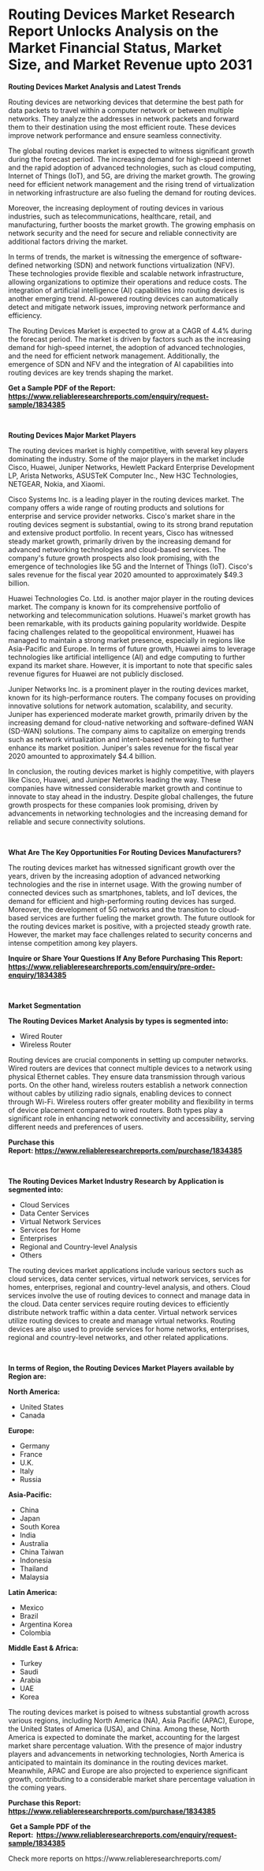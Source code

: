 <p><h1>Routing Devices Market Research Report Unlocks Analysis on the Market Financial Status, Market Size, and Market Revenue upto 2031</h1></p><p><strong>Routing Devices Market Analysis and Latest Trends</strong></p>
<p><p>Routing devices are networking devices that determine the best path for data packets to travel within a computer network or between multiple networks. They analyze the addresses in network packets and forward them to their destination using the most efficient route. These devices improve network performance and ensure seamless connectivity.</p><p>The global routing devices market is expected to witness significant growth during the forecast period. The increasing demand for high-speed internet and the rapid adoption of advanced technologies, such as cloud computing, Internet of Things (IoT), and 5G, are driving the market growth. The growing need for efficient network management and the rising trend of virtualization in networking infrastructure are also fueling the demand for routing devices.</p><p>Moreover, the increasing deployment of routing devices in various industries, such as telecommunications, healthcare, retail, and manufacturing, further boosts the market growth. The growing emphasis on network security and the need for secure and reliable connectivity are additional factors driving the market.</p><p>In terms of trends, the market is witnessing the emergence of software-defined networking (SDN) and network functions virtualization (NFV). These technologies provide flexible and scalable network infrastructure, allowing organizations to optimize their operations and reduce costs. The integration of artificial intelligence (AI) capabilities into routing devices is another emerging trend. AI-powered routing devices can automatically detect and mitigate network issues, improving network performance and efficiency.</p><p>The Routing Devices Market is expected to grow at a CAGR of 4.4% during the forecast period. The market is driven by factors such as the increasing demand for high-speed internet, the adoption of advanced technologies, and the need for efficient network management. Additionally, the emergence of SDN and NFV and the integration of AI capabilities into routing devices are key trends shaping the market.</p></p>
<p><strong>Get a Sample PDF of the Report:&nbsp; <a href="https://www.reliableresearchreports.com/enquiry/request-sample/1834385">https://www.reliableresearchreports.com/enquiry/request-sample/1834385</a></strong></p>
<p>&nbsp;</p>
<p><strong>Routing Devices Major Market Players</strong></p>
<p><p>The routing devices market is highly competitive, with several key players dominating the industry. Some of the major players in the market include Cisco, Huawei, Juniper Networks, Hewlett Packard Enterprise Development LP, Arista Networks, ASUSTeK Computer Inc., New H3C Technologies, NETGEAR, Nokia, and Xiaomi.</p><p>Cisco Systems Inc. is a leading player in the routing devices market. The company offers a wide range of routing products and solutions for enterprise and service provider networks. Cisco's market share in the routing devices segment is substantial, owing to its strong brand reputation and extensive product portfolio. In recent years, Cisco has witnessed steady market growth, primarily driven by the increasing demand for advanced networking technologies and cloud-based services. The company's future growth prospects also look promising, with the emergence of technologies like 5G and the Internet of Things (IoT). Cisco's sales revenue for the fiscal year 2020 amounted to approximately $49.3 billion.</p><p>Huawei Technologies Co. Ltd. is another major player in the routing devices market. The company is known for its comprehensive portfolio of networking and telecommunication solutions. Huawei's market growth has been remarkable, with its products gaining popularity worldwide. Despite facing challenges related to the geopolitical environment, Huawei has managed to maintain a strong market presence, especially in regions like Asia-Pacific and Europe. In terms of future growth, Huawei aims to leverage technologies like artificial intelligence (AI) and edge computing to further expand its market share. However, it is important to note that specific sales revenue figures for Huawei are not publicly disclosed.</p><p>Juniper Networks Inc. is a prominent player in the routing devices market, known for its high-performance routers. The company focuses on providing innovative solutions for network automation, scalability, and security. Juniper has experienced moderate market growth, primarily driven by the increasing demand for cloud-native networking and software-defined WAN (SD-WAN) solutions. The company aims to capitalize on emerging trends such as network virtualization and intent-based networking to further enhance its market position. Juniper's sales revenue for the fiscal year 2020 amounted to approximately $4.4 billion.</p><p>In conclusion, the routing devices market is highly competitive, with players like Cisco, Huawei, and Juniper Networks leading the way. These companies have witnessed considerable market growth and continue to innovate to stay ahead in the industry. Despite global challenges, the future growth prospects for these companies look promising, driven by advancements in networking technologies and the increasing demand for reliable and secure connectivity solutions.</p></p>
<p>&nbsp;</p>
<p><strong>What Are The Key Opportunities For Routing Devices Manufacturers?</strong></p>
<p><p>The routing devices market has witnessed significant growth over the years, driven by the increasing adoption of advanced networking technologies and the rise in internet usage. With the growing number of connected devices such as smartphones, tablets, and IoT devices, the demand for efficient and high-performing routing devices has surged. Moreover, the development of 5G networks and the transition to cloud-based services are further fueling the market growth. The future outlook for the routing devices market is positive, with a projected steady growth rate. However, the market may face challenges related to security concerns and intense competition among key players.</p></p>
<p><strong>Inquire or Share Your Questions If Any Before Purchasing This Report: <a href="https://www.reliableresearchreports.com/enquiry/pre-order-enquiry/1834385">https://www.reliableresearchreports.com/enquiry/pre-order-enquiry/1834385</a></strong></p>
<p>&nbsp;</p>
<p><strong>Market Segmentation</strong></p>
<p><strong>The Routing Devices Market Analysis by types is segmented into:</strong></p>
<p><ul><li>Wired Router</li><li>Wireless Router</li></ul></p>
<p><p>Routing devices are crucial components in setting up computer networks. Wired routers are devices that connect multiple devices to a network using physical Ethernet cables. They ensure data transmission through various ports. On the other hand, wireless routers establish a network connection without cables by utilizing radio signals, enabling devices to connect through Wi-Fi. Wireless routers offer greater mobility and flexibility in terms of device placement compared to wired routers. Both types play a significant role in enhancing network connectivity and accessibility, serving different needs and preferences of users.</p></p>
<p><strong>Purchase this Report:&nbsp;<a href="https://www.reliableresearchreports.com/purchase/1834385">https://www.reliableresearchreports.com/purchase/1834385</a></strong></p>
<p>&nbsp;</p>
<p><strong>The Routing Devices Market Industry Research by Application is segmented into:</strong></p>
<p><ul><li>Cloud Services</li><li>Data Center Services</li><li>Virtual Network Services</li><li>Services for Home</li><li>Enterprises</li><li>Regional and Country-level Analysis</li><li>Others</li></ul></p>
<p><p>The routing devices market applications include various sectors such as cloud services, data center services, virtual network services, services for homes, enterprises, regional and country-level analysis, and others. Cloud services involve the use of routing devices to connect and manage data in the cloud. Data center services require routing devices to efficiently distribute network traffic within a data center. Virtual network services utilize routing devices to create and manage virtual networks. Routing devices are also used to provide services for home networks, enterprises, regional and country-level networks, and other related applications.</p></p>
<p>&nbsp;</p>
<p><strong>In terms of Region, the Routing Devices Market Players available by Region are:</strong></p>
<p>
    <p> <strong> North America: </strong>
        <ul>
            <li>United States</li>
            <li>Canada</li>
        </ul>
        </p> 
    <p> <strong> Europe: </strong>
        <ul>
            <li>Germany</li>
            <li>France</li>
            <li>U.K.</li>
            <li>Italy</li>
            <li>Russia</li>
        </ul>
        </p> 
    <p> <strong> Asia-Pacific: </strong>
        <ul>
            <li>China</li>
            <li>Japan</li>
            <li>South Korea</li>
            <li>India</li>
            <li>Australia</li>
            <li>China Taiwan</li>
            <li>Indonesia</li>
            <li>Thailand</li>
            <li>Malaysia</li>
        </ul>
        </p> 
    <p> <strong> Latin America: </strong>
        <ul>
            <li>Mexico</li>
            <li>Brazil</li>
            <li>Argentina Korea</li>
            <li>Colombia</li>
        </ul>
        </p> 
    <p> <strong> Middle East & Africa: </strong>
        <ul>
            <li>Turkey</li>
            <li>Saudi</li>
            <li>Arabia</li>
            <li>UAE</li>
            <li>Korea</li>
        </ul>
    </p>
    </p>
<p><p>The routing devices market is poised to witness substantial growth across various regions, including North America (NA), Asia Pacific (APAC), Europe, the United States of America (USA), and China. Among these, North America is expected to dominate the market, accounting for the largest market share percentage valuation. With the presence of major industry players and advancements in networking technologies, North America is anticipated to maintain its dominance in the routing devices market. Meanwhile, APAC and Europe are also projected to experience significant growth, contributing to a considerable market share percentage valuation in the coming years.</p></p>
<p><strong>Purchase this Report: <a href="https://www.reliableresearchreports.com/purchase/1834385">https://www.reliableresearchreports.com/purchase/1834385</a></strong></p>
<p>&nbsp;<strong>Get a Sample PDF of the Report:&nbsp;&nbsp;<a href="https://www.reliableresearchreports.com/enquiry/request-sample/1834385">https://www.reliableresearchreports.com/enquiry/request-sample/1834385</a></strong></p>
<p><strong></strong></p>
<p>Check more reports on https://www.reliableresearchreports.com/</p>